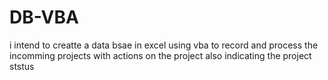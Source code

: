 # DB-VBA
i intend to creatte a data bsae in excel using vba to record and process the incomming projects with actions on the project also 
indicating the project ststus
